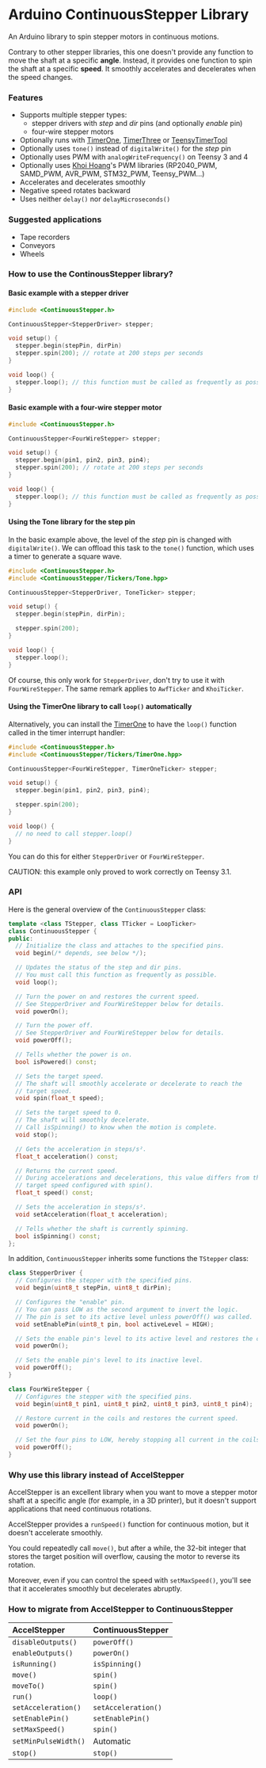 Arduino ContinuousStepper Library
=================================

An Arduino library to spin stepper motors in continuous motions.

Contrary to other stepper libraries, this one doesn't provide any function to move the shaft at a specific **angle**. Instead, it provides one function to spin the shaft at a specific **speed**. It smoothly accelerates and decelerates when the speed changes.

### Features

* Supports multiple stepper types:
  - stepper drivers with *step* and *dir* pins (and optionally *enable* pin)
  - four-wire stepper motors
* Optionally runs with [TimerOne](https://github.com/PaulStoffregen/TimerOne), [TimerThree](https://github.com/PaulStoffregen/TimerThree) or [TeensyTimerTool](https://github.com/luni64/TeensyTimerTool)
* Optionally uses `tone()` instead of `digitalWrite()` for the *step* pin
* Optionally uses PWM with `analogWriteFrequency()` on Teensy 3 and 4
* Optionally uses [Khoi Hoang](https://github.com/khoih-prog)'s PWM libraries (RP2040_PWM, SAMD_PWM, AVR_PWM, STM32_PWM, Teensy_PWM...)
* Accelerates and decelerates smoothly
* Negative speed rotates backward
* Uses neither `delay()` nor `delayMicroseconds()`

### Suggested applications

* Tape recorders
* Conveyors
* Wheels

### How to use the ContinousStepper library?

#### Basic example with a stepper driver

```c++
#include <ContinuousStepper.h>

ContinuousStepper<StepperDriver> stepper;

void setup() {
  stepper.begin(stepPin, dirPin)
  stepper.spin(200); // rotate at 200 steps per seconds
}

void loop() {
  stepper.loop(); // this function must be called as frequently as possible
}
```

#### Basic example with a four-wire stepper motor

```c++
#include <ContinuousStepper.h>

ContinuousStepper<FourWireStepper> stepper;

void setup() {
  stepper.begin(pin1, pin2, pin3, pin4);
  stepper.spin(200); // rotate at 200 steps per seconds
}

void loop() {
  stepper.loop(); // this function must be called as frequently as possible
}
```

#### Using the Tone library for the step pin

In the basic example above, the level of the *step* pin is changed with `digitalWrite()`. We can offload this task to the `tone()` function, which uses a timer to generate a square wave.

```c++
#include <ContinuousStepper.h>
#include <ContinuousStepper/Tickers/Tone.hpp>

ContinuousStepper<StepperDriver, ToneTicker> stepper;

void setup() {
  stepper.begin(stepPin, dirPin);

  stepper.spin(200);
}

void loop() {
  stepper.loop();
}
```

Of course, this only work for `StepperDriver`, don't try to use it with `FourWireStepper`. The same remark applies to `AwfTicker` and `KhoiTicker`.

#### Using the TimerOne library to call `loop()` automatically

Alternatively, you can install the [TimerOne](https://github.com/PaulStoffregen/TimerOne) to have the `loop()` function called in the timer interrupt handler:

```c++
#include <ContinuousStepper.h>
#include <ContinuousStepper/Tickers/TimerOne.hpp>

ContinuousStepper<FourWireStepper, TimerOneTicker> stepper;

void setup() {
  stepper.begin(pin1, pin2, pin3, pin4);

  stepper.spin(200);
}

void loop() {
  // no need to call stepper.loop()
}
```

You can do this for either `StepperDriver` or `FourWireStepper`.

CAUTION: this example only proved to work correctly on Teensy 3.1.

### API

Here is the general overview of the `ContinuousStepper` class:

```c++
template <class TStepper, class TTicker = LoopTicker>
class ContinuousStepper {
public:
  // Initialize the class and attaches to the specified pins.
  void begin(/* depends, see below */);

  // Updates the status of the step and dir pins.
  // You must call this function as frequently as possible.
  void loop();

  // Turn the power on and restores the current speed.
  // See StepperDriver and FourWireStepper below for details.
  void powerOn();

  // Turn the power off.
  // See StepperDriver and FourWireStepper below for details.
  void powerOff();

  // Tells whether the power is on.
  bool isPowered() const;

  // Sets the target speed.
  // The shaft will smoothly accelerate or decelerate to reach the
  // target speed.
  void spin(float_t speed);

  // Sets the target speed to 0.
  // The shaft will smoothly decelerate.
  // Call isSpinning() to know when the motion is complete.
  void stop();

  // Gets the acceleration in steps/s².
  float_t acceleration() const;

  // Returns the current speed.
  // During accelerations and decelerations, this value differs from the
  // target speed configured with spin().
  float_t speed() const;

  // Sets the acceleration in steps/s².
  void setAcceleration(float_t acceleration);

  // Tells whether the shaft is currently spinning.
  bool isSpinning() const;
};
```

In addition, `ContinuousStepper` inherits some functions the `TStepper` class:

```c++
class StepperDriver {
  // Configures the stepper with the specified pins.
  void begin(uint8_t stepPin, uint8_t dirPin);

  // Configures the "enable" pin.
  // You can pass LOW as the second argument to invert the logic.
  // The pin is set to its active level unless powerOff() was called.
  void setEnablePin(uint8_t pin, bool activeLevel = HIGH);

  // Sets the enable pin's level to its active level and restores the current speed.
  void powerOn();

  // Sets the enable pin's level to its inactive level.
  void powerOff();
}

class FourWireStepper {
  // Configures the stepper with the specified pins.
  void begin(uint8_t pin1, uint8_t pin2, uint8_t pin3, uint8_t pin4);

  // Restore current in the coils and restores the current speed.
  void powerOn();

  // Set the four pins to LOW, hereby stopping all current in the coils.
  void powerOff();
}
```


### Why use this library instead of AccelStepper

AccelStepper is an excellent library when you want to move a stepper motor shaft at a specific angle (for example, in a 3D printer), but it doesn't support applications that need continuous rotations.

AccelStepper provides a `runSpeed()` function for continuous motion, but it doesn't accelerate smoothly.

You could repeatedly call `move()`, but after a while, the 32-bit integer that stores the target position will overflow, causing the motor to reverse its rotation.

Moreover, even if you can control the speed with `setMaxSpeed()`, you'll see that it accelerates smoothly but decelerates abruptly.


### How to migrate from AccelStepper to ContinuousStepper

| AccelStepper         | ContinuousStepper   |
|:---------------------|:--------------------|
| `disableOutputs()`   | `powerOff()`        |
| `enableOutputs()`    | `powerOn()`         |
| `isRunning()`        | `isSpinning()`      |
| `move()`             | `spin()`            |
| `moveTo()`           | `spin()`            |
| `run()`              | `loop()`            |
| `setAcceleration()`  | `setAcceleration()` |
| `setEnablePin()`     | `setEnablePin()`    |
| `setMaxSpeed()`      | `spin()`            |
| `setMinPulseWidth()` | Automatic           |
| `stop()`             | `stop()`            |